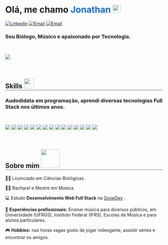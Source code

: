 # Olá, me chamo <span style="color: #0969da;">Jonathan</span> <img src="https://media.giphy.com/media/hvRJCLFzcasrR4ia7z/giphy.gif" width="25px">

[![Linkedin](https://img.shields.io/badge/-LinkedIn-blue?style=flat&logo=Linkedin&logoColor=white)](https://www.linkedin.com/in/jonathan-spinelli/) 
[![Email](https://img.shields.io/badge/Email-D14836?style=flat&logo=gmail&logoColor=white)](mailto:contato@jonathanspinelli.com) [![Email](https://img.shields.io/badge/Instagram-E4405F?style=flat&logo=instagram&logoColor=white)](https://instagram.com/_jonathanspinelli) 



### Sou Biólogo, Músico e apaixonado por Tecnologia. 

<br>

<a href="https://github.com/DenverCoder1/readme-typing-svg"><img src="https://readme-typing-svg.herokuapp.com?&font=IBM+Plex+Sans&color=abcdef&size=20&lines=Seja+bem-vindo+ao+meu+perfil+do+GitHub!" /></a>


<br>


<h2 style="border-bottom: 1px solid rgb(90, 90, 90);"> Skills <img src = "https://media2.giphy.com/media/QssGEmpkyEOhBCb7e1/giphy.gif?cid=ecf05e47a0n3gi1bfqntqmob8g9aid1oyj2wr3ds3mg700bl&rid=giphy.gif" width = 32px></h2>

 
### Audodidata em programação, aprendi diversas tecnologias Full Stack nos últimos anos.

<br>

<img src="https://img.shields.io/badge/HTML-239120?style=for-the-badge&logo=html5&logoColor=white"> <img src="https://img.shields.io/badge/CSS-239120?&style=for-the-badge&logo=css3&logoColor=white"> <img src="https://img.shields.io/badge/JavaScript-F7DF1E?style=for-the-badge&logo=javascript&logoColor=black"> <img src="https://img.shields.io/badge/TypeScript-007ACC?style=for-the-badge&logo=typescript&logoColor=white"> <img src="https://img.shields.io/badge/Java-ED8B00?style=for-the-badge&logo=java&logoColor=white"> <img src="https://img.shields.io/badge/Ruby-CC342D?style=for-the-badge&logo=ruby&logoColor=white"> <img src="https://img.shields.io/badge/Node.js-43853D?style=for-the-badge&logo=node.js&logoColor=white"> <img src="https://img.shields.io/badge/Express.js-404D59?style=for-the-badge"> <img src="https://img.shields.io/badge/React-20232A?style=for-the-badge&logo=react&logoColor=61DAFB"> <img src="https://img.shields.io/badge/Angular-DD0031?style=for-the-badge&logo=angular&logoColor=white"> <img src="https://img.shields.io/badge/Ruby_on_Rails-CC0000?style=for-the-badge&logo=ruby-on-rails&logoColor=white"> <img src="https://img.shields.io/badge/git-%23F05033.svg?style=for-the-badge&logo=git&logoColor=white"> <img src="https://img.shields.io/badge/github-%23121011.svg?style=for-the-badge&logo=github&logoColor=white"> <img src="https://img.shields.io/badge/PostgreSQL-316192?style=for-the-badge&logo=postgresql&logoColor=white"> <img src="https://img.shields.io/badge/MongoDB-4EA94B?style=for-the-badge&logo=mongodb&logoColor=white">

<br>

<h2 style="border-bottom: 1px solid rgb(90, 90, 90);"> Sobre mim <img src = "https://media.giphy.com/media/qTEYp8Gdjp695k8Mns/giphy.gif" width = 60px></h2>

 
 👨‍🎓 Licenciado em Ciências Biológicas.

 👨‍🎓 Bacharel e Mestre em Música.

 💻 Estudo <b>Desenvolvimento Web Full Stack</b> na [GrowDev](https://www.growdev.com.br/) .

💼 <b>Experiências profissionais:</b> Ensinei música para diversos públicos, em Universidade (UFRGS), Instituto Federal (IFRS), Escolas de Música e para alunos particulares.

🎮 <b>Hobbies:</b> nas horas vagas gosto de jogar videogame, assistir séries e encontrar os amigos.

<br>





<!-- 
👋
**jtspinelli/jtspinelli** is a ✨ _special_ ✨ repository because its `README.md` (this file) appears on your GitHub profile.

Here are some ideas to get you started:

- 🔭 I’m currently working on ...
- 🌱 I’m currently learning ...
- 👯 I’m looking to collaborate on ...
- 🤔 I’m looking for help with ...
- 💬 Ask me about ...
- 📫 How to reach me: ...
- 😄 Pronouns: ...
- ⚡ Fun fact: ...
-->
